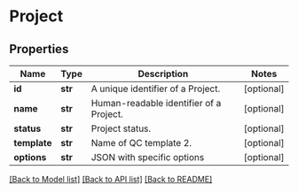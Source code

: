 # Project

## Properties
Name | Type | Description | Notes
------------ | ------------- | ------------- | -------------
**id** | **str** | A unique identifier of a Project. | [optional] 
**name** | **str** | Human-readable identifier of a Project. | [optional] 
**status** | **str** | Project status. | [optional] 
**template** | **str** | Name of QC template 2. | [optional] 
**options** | **str** | JSON with specific options | [optional] 

[[Back to Model list]](../README.md#documentation-for-models) [[Back to API list]](../README.md#documentation-for-api-endpoints) [[Back to README]](../README.md)


